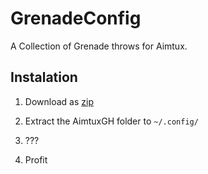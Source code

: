 # GrenadeConfig
A Collection of Grenade throws for Aimtux.

## Instalation
1. Download as [zip](https://github.com/Orinion/GrenadeConfig/archive/master.zip)

2. Extract the AimtuxGH folder to `~/.config/`

3. ???

4. Profit
